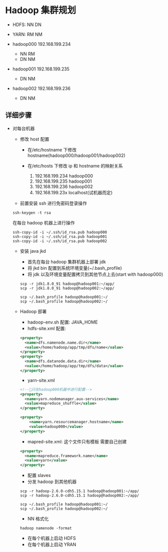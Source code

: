 # Hadoop 集群规划

- HDFS: NN DN
- YARN: RM NM

- hadoop000 192.168.199.234
  - NN RM
  - DN NM
- hadoop001 192.168.199.235
  - DN NM
- hadoop002 192.168.199.236
  - DN NM

## 详细步骤

- 对每台机器

  - 修改 host 配置

    - 在/etc/hostname 下修改 hostname(hadoop000/hadoop001/hadoop002)
    - 在/etc/hosts 下修改 ip 和 hostname 的映射关系

      1. 192.168.199.234 hadoop000
      2. 192.168.199.235 hadoop001
      3. 192.168.199.236 hadoop002
      4. 192.168.199.23x localhost(试机器而定)

  - 前置安装 ssh 进行免密码登录操作

  ```shell
  ssh-keygen -t rsa
  ```

  在每台 hadoop 机器上进行操作

  ```shell
  ssh-copy-id -i ~/.ssh/id_rsa.pub hadoop000
  ssh-copy-id -i ~/.ssh/id_rsa.pub hadoop001
  ssh-copy-id -i ~/.ssh/id_rsa.pub hadoop002
  ```

  - 安装 java jkd

    - 首先在每台 hadoop 集群机器上部署 jdk
    - 将 jkd bin 配置到系统环境变量(~/.bash_profile)
    - 将 jdk 以及环境变量配置拷贝到其他节点上去(start with hadoop000)

    ```shell
    scp -r jdk1.8.0_91 hadoop@hadoop001:~/app/
    scp -r jdk1.8.0_91 hadoop@hadoop002:~/app/

    scp ~/.bash_profile hadoop@hadoop001:~/
    scp ~/.bash_profile hadoop@hadoop002:~/
    ```

  - Hadoop 部署

    - hadoop-env.sh 配置: JAVA_HOME
    - hdfs-site.xml 配置:

    ```xml
    <property>
      <name>dfs.namenode.name.dir</name>
      <value>/home/hadoop/app/tmp/dfs/name</value>
    </property>
    <property>
      <name>dfs.datanode.data.dir</name>
      <value>/home/hadoop/app/tmp/dfs/data</value>
    </property>
    ```

    - yarn-site.xml

    ```xml
    <!--只在hadoop000机器中进行配置-->
    <property>
      <name>yarn.nodemanager.aux-services</name>
      <value>mapreduce_shuffle</value>
    </property>

    <property>
        <name>yarn.resourcemanager.hostname</name>
        <value>hadoop000</value>
    </property>
    ```

    - mapred-site.xml: 这个文件只有模板 需要自己创建

    ```xml
    <property>
      <name>mapreduce.framework.name</name>
      <value>yarn</value>
    </property>
    ```

    - 配置 slaves
    - 分发 hadoop 到其他机器

    ```shell
    scp -r hadoop-2.6.0-cdh5.15.1 hadoop@hadoop001:~/app/
    scp -r hadoop-2.6.0-cdh5.15.1 hadoop@hadoop002:~/app/

    scp ~/.bash_profile hadoop@hadoop001:~/
    scp ~/.bash_profile hadoop@hadoop002:~/
    ```

    - NN 格式化

    ```shell
    hadoop namenode -format
    ```

    - 在每个机器上启动 HDFS
    - 在每个机器上启动 YRAN
